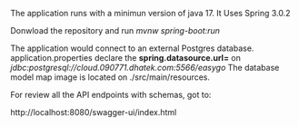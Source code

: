 The application runs with a minimun version of java 17. It Uses Spring 3.0.2

Donwload the repository and run 
*mvnw spring-boot:run*

The application would connect to an external Postgres database. application.properties declare the **spring.datasource.url=** on
*jdbc:postgresql://cloud.090771.dhatek.com:5566/easygo*
The database model map image is located on ./src/main/resources.

For review all the API endpoints with schemas, got to:

http://localhost:8080/swagger-ui/index.html




